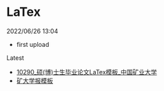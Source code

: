 # LaTex

2022/06/26 13:04

- first upload

Latest
-  [10290_硕(博)士生毕业论文LaTex模板_中国矿业大学](https://github.com/zhang-chuan-zheng/LaTex/releases/tag/Latex)
-  [矿大学报模板](https://github.com/zhang-chuan-zheng/LaTex-Templates/releases/tag/JCUMT)
  
